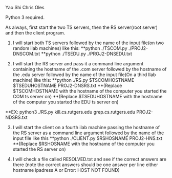 Yao Shi
Chris Oles

Python 3 required.

As always, first start the two TS servers, then the RS server(root server) and then the client program.

1. I will start both TS servers followed by the name of the input file(on two random ilab machines)
like this:
**python ./TSCOM.py ./PROJ2-DNSCOM.txt
**python ./TSEDU.py ./PROJ2-DNSEDU.txt

2. I will start the RS server and pass it a command line argument containing the hostname of the .com server followed by the hostname of the .edu server  followed by the name of the input file(On a third Ilab machine)
like this:
**python ./RS.py $TSCOMHOSTNAME $TSEDUHOSTNAME  PROJ2-DNSRS.txt
**(Replace $TSCOMHOSTNAME with the hostname of the computer you started the COM ts server on)
**(Replace $TSEDUHOSTNAME with the hostname of the computer you started the EDU ts server on)

**EX: python3 ./RS.py kill.cs.rutgers.edu grep.cs.rutgers.edu PROJ2-NDSRS.txt

3. I will start the client on a fourth ilab machine passing the hostname of the RS server as a command line argument followed by the name of the input file
like this
**python ./CLIENT.py $RSHOSNAME PROJ2-HNS.txt
**(Replace $RSHOSNAME with the hostname of the computer you started the RS server on)

4. I will check a file called RESOLVED.txt and see if the correct answers are there (note the correct answers should be one answer per line  either hostname ipadress A or Error: HOST NOT FOUND)

